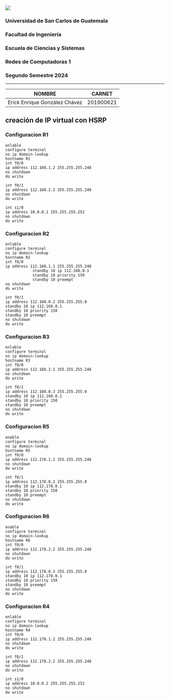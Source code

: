 <img src='https://user-images.githubusercontent.com/36779113/128587817-1a6c2fdc-d106-4dd3-b092-104c8299bded.png' background='white'>

### Universidad de San Carlos de Guatemala
### Facultad de Ingeniería
### Escuela de Ciencias y Sistemas
### Redes de Computadoras 1
### Segundo Semestre 2024
---

<center>

|NOMBRE|CARNET|
|---|---|
|Erick Enrique González Chávez|201900621|
</center>

## creación de IP virtual con HSRP

### Configuracion R1
    enlable
    configure terminal
    no ip domain-lookup
    hostname R1
    int f0/0
    ip address 112.168.1.2 255.255.255.248
    no shutdown
    do write

    int f0/1
    ip address 112.168.2.2 255.255.255.248
    no shutdown
    do write

    int s1/0
    ip address 10.0.0.1 255.255.255.252
    no shutdown
    do write

### Configuracion R2
    enlable
    configure terminal
    no ip domain-lookup
    hostname R2
    int f0/0
    ip address 112.168.1.1 255.255.255.248
                standby 10 ip 112.168.0.1
                standby 10 priority 150
                standby 10 preempt
    no shutdown
    do write
    
    int f0/1
    ip address 112.168.0.2 255.255.255.0
    standby 10 ip 112.168.0.1
    standby 10 priority 150
    standby 10 preempt
    no shutdown
    do write

### Configuracion R3
    enlable
    configure terminal
    no ip domain-lookup
    hostname R3
    int f0/0
    ip address 112.168.2.1 255.255.255.248
    no shutdown
    do write

    int f0/1
    ip address 112.168.0.3 255.255.255.0
    standby 10 ip 112.168.0.1
    standby 10 priority 150
    standby 10 preempt
    no shutdown
    do write

### Configuracion R5
    enable
    configure terminal
    no ip domain-lookup
    hostname R5
    int f0/0
    ip address 112.178.1.2 255.255.255.248
    no shutdown
    do write

    int f0/1
    ip address 112.178.0.2 255.255.255.0
    standby 10 ip 112.178.0.1
    standby 10 priority 150
    standby 10 preempt
    no shutdown
    do write
    
### Configuracion R6
    enable
    configure terminal
    no ip domain-lookup
    hostname R6
    int f0/0
    ip address 112.178.2.2 255.255.255.248
    no shutdown
    do write

    int f0/1
    ip address 112.178.0.3 255.255.255.0
    standby 10 ip 112.178.0.1
    standby 10 priority 150
    standby 10 preempt
    no shutdown
    do write

### Configuracion R4
    enlable
    configure terminal
    no ip domain-lookup
    hostname R4
    int f0/0
    ip address 112.178.1.2 255.255.255.248
    no shutdown
    do write

    int f0/1
    ip address 112.178.2.2 255.255.255.248
    no shutdown
    do write

    int s1/0
    ip address 10.0.0.2 255.255.255.252
    no shutdown
    do write
